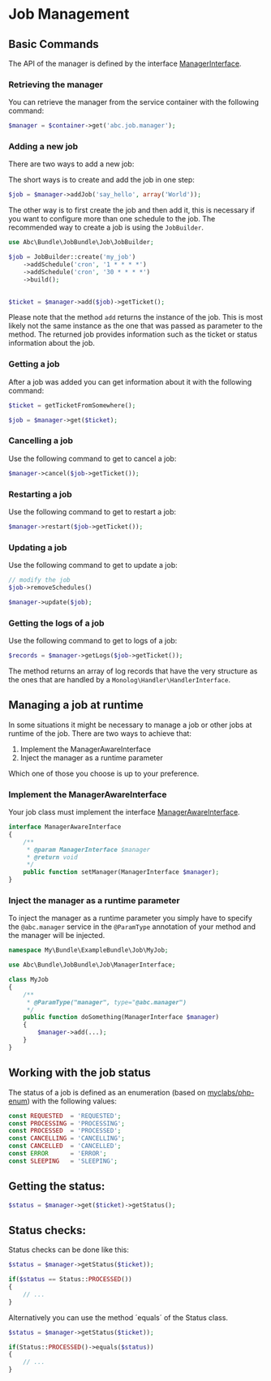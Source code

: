 Job Management
==============

## Basic Commands

The API of the manager is defined by the interface [ManagerInterface](../../Job/ManagerInterface.php).

### Retrieving the manager

You can retrieve the manager from the service container with the following command:

```php
$manager = $container->get('abc.job.manager');
```

### Adding a new job

There are two ways to add a new job:

The short ways is to create and add the job in one step:

```php
$job = $manager->addJob('say_hello', array('World'));
```

The other way is to first create the job and then add it, this is necessary if you want to configure more than one schedule to the job. The recommended way to create a job is using the `JobBuilder`.

```php
use Abc\Bundle\JobBundle\Job\JobBuilder;

$job = JobBuilder::create('my_job')
    ->addSchedule('cron', '1 * * * *')
    ->addSchedule('cron', '30 * * * *')
    ->build();
    

$ticket = $manager->add($job)->getTicket();
```

Please note that the method `add` returns the instance of the job. This is most likely not the same instance as the one that was passed as parameter to the method. The returned job provides information such as the ticket or status information about the job.

### Getting a job

After a job was added you can get information about it with the following command:

```php
$ticket = getTicketFromSomewhere();

$job = $manager->get($ticket);
```

### Cancelling a job

Use the following command to get to cancel a job:

```php
$manager->cancel($job->getTicket());
```

### Restarting a job

Use the following command to get to restart a job:

```php
$manager->restart($job->getTicket());
```

### Updating a job

Use the following command to get to update a job:

```php
// modify the job
$job->removeSchedules()

$manager->update($job);
```

### Getting the logs of a job

Use the following command to get to logs of a job:

```php
$records = $manager->getLogs($job->getTicket());
```

The method returns an array of log records that have the very structure as the ones that are handled by a `Monolog\Handler\HandlerInterface`.

## Managing a job at runtime

In some situations it might be necessary to manage a job or other jobs at runtime of the job. There are two ways to achieve that:

1. Implement the ManagerAwareInterface
2. Inject the manager as a runtime parameter

Which one of those you choose is up to your preference.

### Implement the ManagerAwareInterface

Your job class must implement the interface [ManagerAwareInterface](../../Job/ManagerAwareInterface.php).

```php
interface ManagerAwareInterface
{
    /**
     * @param ManagerInterface $manager
     * @return void
     */
    public function setManager(ManagerInterface $manager);
}
```

### Inject the manager as a runtime parameter

To inject the manager as a runtime parameter you simply have to specify the `@abc.manager` service in the `@ParamType` annotation of your method and the manager will be injected.

```php
namespace My\Bundle\ExampleBundle\Job\MyJob;

use Abc\Bundle\JobBundle\Job\ManagerInterface;

class MyJob
{
    /**
     * @ParamType("manager", type="@abc.manager")
     */
    public function doSomething(ManagerInterface $manager)
    {
        $manager->add(...);
    }
}
```

## Working with the job status

The status of a job is defined as an enumeration (based on [myclabs/php-enum](https://github.com/myclabs/php-enum)) with the following values:

```php
const REQUESTED  = 'REQUESTED';
const PROCESSING = 'PROCESSING';
const PROCESSED  = 'PROCESSED';
const CANCELLING = 'CANCELLING';
const CANCELLED  = 'CANCELLED';
const ERROR      = 'ERROR';
const SLEEPING   = 'SLEEPING';
```

## Getting the status:

```php
$status = $manager->get($ticket)->getStatus();
```

## Status checks:

Status checks can be done like this:

```php
$status = $manager->getStatus($ticket));

if($status == Status::PROCESSED())
{
    // ...
}
```

Alternatively you can use the method ´equals´ of the Status class.

```php
$status = $manager->getStatus($ticket));

if(Status::PROCESSED()->equals($status))
{
    // ...
}
```